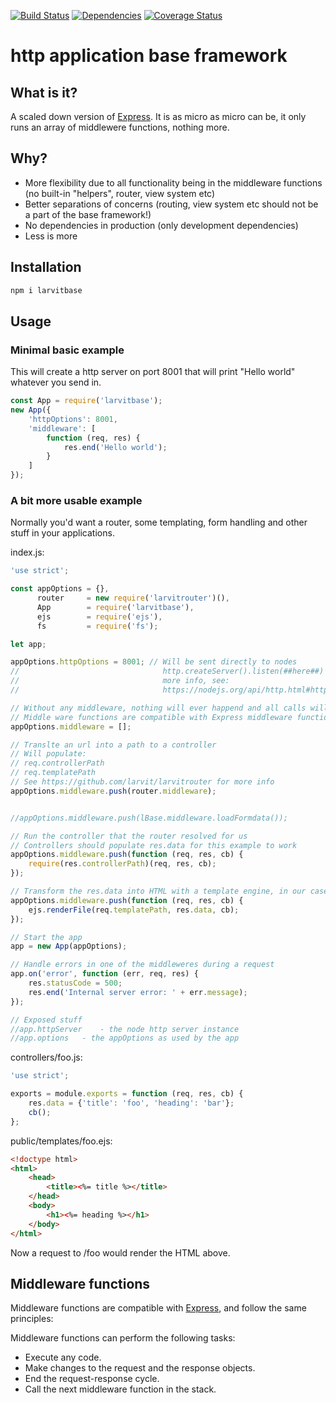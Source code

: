 [![Build Status](https://travis-ci.org/larvit/larvitbase.svg?branch=master)](https://travis-ci.org/larvit/larvitbase) [![Dependencies](https://david-dm.org/larvit/larvitbase.svg)](https://david-dm.org/larvit/larvitbase.svg)
[![Coverage Status](https://coveralls.io/repos/larvit/larvitbase/badge.svg)](https://coveralls.io/github/larvit/larvitbase)

# http application base framework

## What is it?

A scaled down version of [Express](http://expressjs.com). It is as micro as micro can be, it only runs an array of middlewere functions, nothing more.

## Why?

* More flexibility due to all functionality being in the middleware functions (no built-in "helpers", router, view system etc)
* Better separations of concerns (routing, view system etc should not be a part of the base framework!)
* No dependencies in production (only development dependencies)
* Less is more

## Installation

```bash
npm i larvitbase
```

## Usage

### Minimal basic example

This will create a http server on port 8001 that will print "Hello world" whatever you send in.

```javascript
const App = require('larvitbase');
new App({
	'httpOptions': 8001,
	'middleware': [
		function (req, res) {
			res.end('Hello world');
		}
	]
});
```

### A bit more usable example

Normally you'd want a router, some templating, form handling and other stuff in your applications.

index.js:

```javascript
'use strict';

const appOptions = {},
      router     = new require('larvitrouter')(),
      App        = require('larvitbase'),
      ejs        = require('ejs'),
      fs         = require('fs');

let	app;

appOptions.httpOptions = 8001; // Will be sent directly to nodes
//                                http.createServer().listen(##here##) For
//                                more info, see:
//                                https://nodejs.org/api/http.html#http_class_http_server

// Without any middleware, nothing will ever happend and all calls will be left hanging
// Middle ware functions are compatible with Express middleware functions
appOptions.middleware = [];

// Translte an url into a path to a controller
// Will populate:
// req.controllerPath
// req.templatePath
// See https://github.com/larvit/larvitrouter for more info
appOptions.middleware.push(router.middleware);


//appOptions.middleware.push(lBase.middleware.loadFormdata());

// Run the controller that the router resolved for us
// Controllers should populate res.data for this example to work
appOptions.middleware.push(function (req, res, cb) {
	require(res.controllerPath)(req, res, cb);
});

// Transform the res.data into HTML with a template engine, in our case [EJS](http://ejs.co/)
appOptions.middleware.push(function (req, res, cb) {
	ejs.renderFile(req.templatePath, res.data, cb);
});

// Start the app
app = new App(appOptions);

// Handle errors in one of the middleweres during a request
app.on('error', function (err, req, res) {
	res.statusCode = 500;
	res.end('Internal server error: ' + err.message);
});

// Exposed stuff
//app.httpServer	- the node http server instance
//app.options	- the appOptions as used by the app
```

controllers/foo.js:

```javascript
'use strict';

exports = module.exports = function (req, res, cb) {
	res.data = {'title': 'foo', 'heading': 'bar'};
	cb();
};
```

public/templates/foo.ejs:

```html
<!doctype html>
<html>
	<head>
		<title><%= title %></title>
	</head>
	<body>
		<h1><%= heading %></h1>
	</body>
</html>
```

Now a request to /foo would render the HTML above.

## Middleware functions

Middleware functions are compatible with [Express](http://expressjs.com), and follow the same principles:

Middleware functions can perform the following tasks:

* Execute any code.
* Make changes to the request and the response objects.
* End the request-response cycle.
* Call the next middleware function in the stack.
